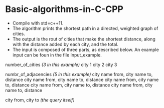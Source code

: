 # Basic-algorithms-in-C-CPP

- Compile with std=c++11.
- The algorithm prints the shortest path in a directed, weighted graph of cities.
- The output is the rout of cities that make the shortest distance, along with the distance added by each city, and the total.
- The input is composed of three parts, as described below. An example input can be foun in the file Input_example.

number_of_cities                *(3 in this example)*
city 1
city 2
city 3

numbr_of_adjacencies            *(5 in this example)*
city name from, city name to, distance
city name from, city name to, distance
city name from, city name to, distance
city name from, city name to, distance
city name from, city name to, distance

city from, city to              *(the query itself)*
